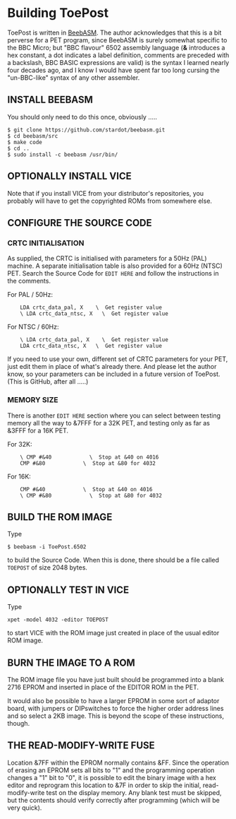# Building ToePost

ToePost is written in [BeebASM](https://github.com/stardot/beebasm/tree/master).
The author acknowledges that this is a bit perverse for a PET program,
since BeebASM is surely somewhat specific to the BBC Micro; but "BBC
flavour" 6502 assembly language  (**&** introduces a hex constant,
a dot indicates a label definition, comments are preceded with a
backslash, BBC BASIC expressions are valid)  is the syntax I learned
nearly four decades ago, and I know I would have spent far too long
cursing the "un-BBC-like" syntax of any other assembler.

## INSTALL BEEBASM

You should only need to do this once, obviously .....

```
$ git clone https://github.com/stardot/beebasm.git
$ cd beebasm/src
$ make code
$ cd ..
$ sudo install -c beebasm /usr/bin/
```

## OPTIONALLY INSTALL VICE

Note that if you install VICE from your distributor's repositories, you
probably will have to get the copyrighted ROMs from somewhere else.

## CONFIGURE THE SOURCE CODE

### CRTC INITIALISATION

As supplied, the CRTC is initialised with parameters for a 50Hz (PAL)
machine.  A separate initialisation table is also provided for a 60Hz
(NTSC) PET.  Search the Source Code for `EDIT HERE` and follow the
instructions in the comments.

For PAL / 50Hz:
```
    LDA crtc_data_pal, X    \  Get register value
    \ LDA crtc_data_ntsc, X   \  Get register value
```
For NTSC / 60Hz:
```
    \ LDA crtc_data_pal, X    \  Get register value
    LDA crtc_data_ntsc, X   \  Get register value
```

If you need to use your own, different set of CRTC parameters for your
PET, just edit them in place of what's already there.  And please let
the author know, so your parameters can be included in a future version
of ToePost.  (This is GitHub, after all .....)

### MEMORY SIZE

There is another `EDIT HERE` section where you can select between
testing memory all the way to &7FFF for a 32K PET, and testing only as
far as &3FFF for a 16K PET.

For 32K:
```
    \ CMP #&40            \  Stop at &40 on 4016
    CMP #&80            \  Stop at &80 for 4032
```
For 16K:
```
    CMP #&40            \  Stop at &40 on 4016
    \ CMP #&80            \  Stop at &80 for 4032
```

## BUILD THE ROM IMAGE

Type
```
$ beebasm -i ToePost.6502
```
to build the Source Code.  When this is done, there should be a file
called `TOEPOST` of size 2048 bytes.

## OPTIONALLY TEST IN VICE

Type
```
xpet -model 4032 -editor TOEPOST
```
to start VICE with the ROM image just created in place of the usual
editor ROM image.

## BURN THE IMAGE TO A ROM

The ROM image file you have just built should be programmed into a
blank 2716 EPROM and inserted in place of the EDITOR ROM in the PET.

It would also be possible to have a larger EPROM in some sort of
adaptor board, with jumpers or DIPswitches to force the higher order
address lines and so select a 2KB image.  This is beyond the scope of
these instructions, though.

## THE READ-MODIFY-WRITE FUSE

Location &7FF within the EPROM normally contains &FF.  Since the
operation of erasing an EPROM sets all bits to "1" and the programming
operation changes a "1" bit to "0", it is possible to edit the binary
image with a hex editor and reprogram this location to &7F in order to
skip the initial, read-modify-write test on the display memory.  Any
blank test must be skipped, but the contents should verify correctly
after programming  (which will be very quick).
